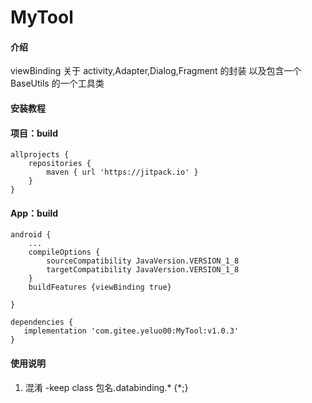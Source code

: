 # MyTool

#### 介绍
viewBinding 关于 activity,Adapter,Dialog,Fragment 的封装 以及包含一个BaseUtils 的一个工具类

#### 安装教程

#### 项目：build


```
allprojects {
    repositories {
        maven { url 'https://jitpack.io' }
    }
}
```
#### App：build

```
android {
    ...
    compileOptions {
        sourceCompatibility JavaVersion.VERSION_1_8
        targetCompatibility JavaVersion.VERSION_1_8
    }
    buildFeatures {viewBinding true}

}

dependencies {
   implementation 'com.gitee.yeluo00:MyTool:v1.0.3'
}
```
#### 使用说明

1.  混淆 -keep class  包名.databinding.* {*;}



